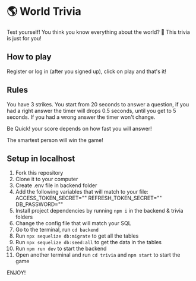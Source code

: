 # 🌎 World Trivia

Test yourself!
You think you know everything about the world? 🤯
This trivia is just for you!

## How to play

Register or log in (after you signed up), click on play and that's it!

## Rules

You have 3 strikes.
You start from 20 seconds to answer a question, if you had a right answer the timer will drops 0.5 seconds, until you get to 5 seconds. If you had a wrong answer the timer won't change.

Be Quick! your score depends on how fast you will answer!

The smartest person will win the game!

## Setup in localhost

1. Fork this repository
2. Clone it to your computer
3. Create .env file in backend folder
4. Add the following variables that will match to your file:
   ACCESS_TOKEN_SECRET=""
   REFRESH_TOKEN_SECRET=""
   DB_PASSWORD=""
5. Install project dependencies by running `npm i` in the backend & trivia folders
6. Change the config file that will match your SQL
7. Go to the terminal, run `cd backend`
8. Run `npx sequelize db:migrate` to get all the tables
9. Run `npx sequelize db:seed:all` to get the data in the tables
10. Run `npm run dev` to start the backend
11. Open another terminal and run `cd trivia` and `npm start` to start the game

ENJOY!
